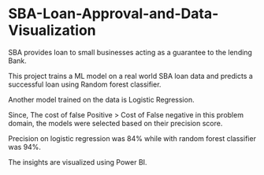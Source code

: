 # SBA-Loan-Approval-and-Data-Visualization
SBA provides loan to small businesses acting as a guarantee to the lending Bank.

This project trains a ML model on a real world SBA loan data and predicts a successful loan using Random forest classifier.

Another model trained on the data is Logistic Regression.

Since, The cost of false Positive > Cost of False negative in this problem domain, the models were selected based on their precision score.


Precision on logistic regression was 84% while with random forest classifier was 94%.

The insights are visualized using Power BI.
